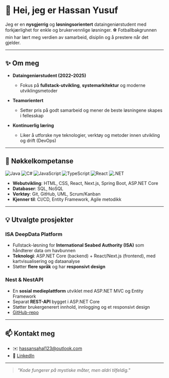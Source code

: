# 👋 Hei, jeg er Hassan Yusuf
Jeg er en **nysgjerrig** og **løsningsorientert** dataingeniørstudent med forkjærlighet for enkle og brukervennlige løsninger. ⚽️ Fotballbakgrunnen min har lært meg verdien av samarbeid, disiplin og å prestere når det gjelder.

---

## ✨ Om meg
- **Dataingeniørstudent (2022–2025)**  
  - Fokus på **fullstack-utvikling**, **systemarkitektur** og moderne utviklingsmetoder

- **Teamorientert**  
  - Setter pris på godt samarbeid og mener de beste løsningene skapes i fellesskap

- **Kontinuerlig læring**  
  - Liker å utforske nye teknologier, verktøy og metoder innen utvikling og drift (DevOps)

---

## 🚀 Nøkkelkompetanse
![Java](https://img.shields.io/badge/Java-ED8B00?style=for-the-badge&logo=java&logoColor=white)
![C#](https://img.shields.io/badge/C%23-239120?style=for-the-badge&logo=csharp&logoColor=white)
![JavaScript](https://img.shields.io/badge/JavaScript-F0DB4F?style=for-the-badge&logo=javascript&logoColor=323330)
![TypeScript](https://img.shields.io/badge/TypeScript-007ACC?style=for-the-badge&logo=typescript&logoColor=white)
![React](https://img.shields.io/badge/React-20232A?style=for-the-badge&logo=react&logoColor=61DAFB)
![.NET](https://img.shields.io/badge/.NET-5C2D91?style=for-the-badge&logo=.net&logoColor=white)

- **Webutvikling**: HTML, CSS, React, Next.js, Spring Boot, ASP.NET Core  
- **Databaser**: SQL, NoSQL  
- **Verktøy**: Git, GitHub, UML, Scrum/Kanban  
- **Kjenner til**: CI/CD, Entity Framework, Agile metodikk

---

## 💡 Utvalgte prosjekter

### ISA DeepData Platform
- Fullstack-løsning for **International Seabed Authority (ISA)** som håndterer data om havbunnen  
- **Teknologi**: ASP.NET Core (backend) + React/Next.js (frontend), med kartvisualisering og dataanalyse  
- Støtter **flere språk** og har **responsivt design**

### Nest & NestAPI
- En **sosial medieplattform** utviklet med ASP.NET MVC og Entity Framework  
- Separat **REST-API** bygget i ASP.NET Core  
- Støtter brukergenerert innhold, innlogging og et responsivt design  
- [GitHub-repo](https://github.com/HassanYusuf1/Nest.git)

---

## 📫 Kontakt meg
- ✉️ [hassansahal123@outlook.com](mailto:hassansahal123@outlook.com)
- 💼 [LinkedIn](https://www.linkedin.com/in/hassan-yusuf-376043327)

---

> *"Kode fungerer på mystiske måter, men aldri tilfeldig."*
